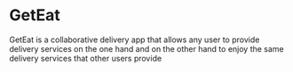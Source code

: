 # GetEat

GetEat is a collaborative delivery app that allows any user to provide delivery services on the one hand and on the other hand to enjoy the same delivery services that other users provide
